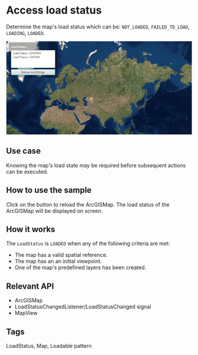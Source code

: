 # Access load status

Determine the map's load status which can be: `NOT_LOADED`, `FAILED_TO_LOAD`, `LOADING`, `LOADED`.

![Image of access load status](AccessLoadStatus.png)

## Use case

Knowing the map's load state may be required before subsequent actions can be executed.

## How to use the sample

Click on the button to reload the ArcGISMap. The load status of the ArcGISMap will be displayed on screen.

## How it works

The `LoadStatus` is `LOADED` when any of the following criteria are met:

* The map has a valid spatial reference.
* The map has an an initial viewpoint.
* One of the map's predefined layers has been created.

## Relevant API

* ArcGISMap
* LoadStatusChangedListener/LoadStatusChanged signal
* MapView

## Tags
LoadStatus, Map, Loadable pattern

